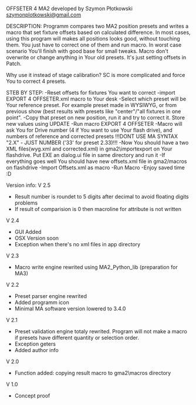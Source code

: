 OFFSETER 4 MA2 developed by Szymon Płotkowski
szymonplotkowski@gmail.com

DESCRIPTION:
Programm compares two MA2 position presets and writes a macro that set fixture offsets based on calculated difference.
In most cases, using this program will makes all positions looks good, without touching them.
You just have to correct one of them and run macro. In worst case scenario You'll finish with good base for small tweaks.
Macro don't overwrite or change anything in Your old presets. It's just setting offsets in Patch.

Why use it instead of stage calibration?
SC is more complicated and force You to correct 4 presets.


STEB BY STEP:
-Reset offsets for fixtures You want to correct
-import EXPORT 4 OFFSETER.xml macro to Your desk
-Select which preset will be Your reference preset. For example preset made in WYSIWYG, or from previous show (best results with presets like "center"/"all fixtures in one point". 
-Copy that preset on new position, run it and try to correct it. Store new values using UPDATE
-Run macro EXPORT 4 OFFSETER
-Macro will ask You for Drive number (4 if You want to use Your flash drive), and numbers of reference and corrected presets !!!DONT USE MA SYNTAX "2.X" - JUST NUMBER ('33' for preset 2.33)!!!
-Now You should have a two XML files(wyg.xml and corrected.xml) in gma2\importexport on Your flashdrive. Put EXE an dialog.ui file in same directory and run it 
-If everything goes well You should have new offsets.xml file in gma2/macros on flashdrive
-Import Offsets.xml as macro
-Run Macro
-Enjoy saved time :D 


Version info:
V 2.5
- Result number is roundet to 5 digits after decimal to avoid floating digits problems
- If result of comparision is 0 then macroline for attribute is not written

V 2.4
- GUI Added
- OSX Version soon
- Exception when there's no xml files in app directory 

V 2.3
- Macro write engine rewrited using MA2_Python_lib (preparation for MA3)

V 2.2
- Preset parser engine rewrited 
- Added programm icon
- Minimal MA software version lowered to 3.4.0

V 2.1
- Preset validation engine totaly rewrited. Program will not make a macro if presets have different quantity or selection order. 
- Exception geters
- Added author info

V 2.0
- Function added: copying result macro to gma2\macros directory

V 1.0
- Concept proof


